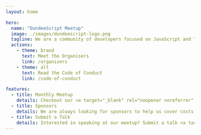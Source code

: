 ```yaml
---
layout: home

hero:
  name: "DundeeScript Meetup"
  image: ./images/dundeescript-logo.png
  tagline: We are a community of developers focused on JavaScript and TypeScript in the Dundee area. We meet every month to talk about JS/TS best practices, features coming to ECMAScript, application development, what's going on in the JS community, and more.
  actions:
    - theme: brand
      text: Meet the Organisers
      link: /organisers
    - theme: alt
      text: Read the Code of Conduct
      link: /code-of-conduct

features:
  - title: Monthly Meetup
    details: Checkout our <a target="_blank" rel="noopener noreferrer" href="https://www.eventbrite.co.uk/e/dundeescript-meetup-tickets-1038765113417">Eventbrite</a> page to RSVP for the next meetup.
  - title: Sponsors
    details: We are always looking for sponsors to help us cover costs. If you are interested in sponsoring, please contact us. We are grateful to all our <a target="_blank" rel="noopener noreferrer" href="/sponsors">Sponsors</a>.
  - title: Submit a Talk
    details: Interested in speaking at our meetup? Submit a talk <a target="_blank" rel="noopener noreferrer" href="https://forms.gle/vTYNzgCEXggSroNz9">here</a>! Talks of all types and skill levels are welcome.
---
```


